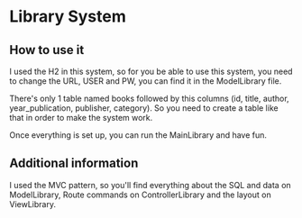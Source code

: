 # Library System

## How to use it

I used the H2 in this system, so for you be able to use this system, you need to change the URL, USER and PW, you can find it in the ModelLibrary file.

There's only 1 table named books followed by this columns (id, title, author, year_publication, publisher, category). So you need to create a table like that in order to make the system work.

Once everything is set up, you can run the MainLibrary and have fun.

## Additional information

I used the MVC pattern, so you'll find everything about the SQL and data on ModelLibrary, Route commands on ControllerLibrary and the layout on ViewLibrary.
